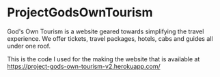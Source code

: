 # ProjectGodsOwnTourism
God's Own Tourism is a website geared towards simplifying the travel experience. We offer tickets, travel packages, hotels, cabs and guides all under one roof.

This is the code I used for the making the website that is available at https://project-gods-own-tourism-v2.herokuapp.com/
